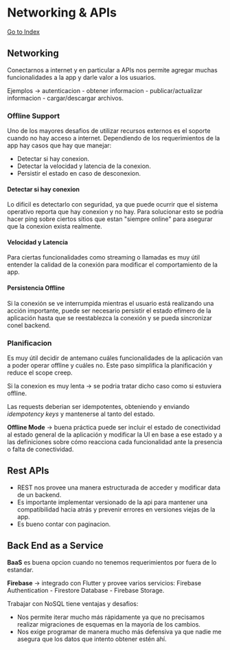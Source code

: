 # Networking & APIs
[Go to Index](resumen.md)

## Networking

Conectarnos a internet y en particular a APIs nos permite agregar muchas funcionalidades a la app y darle valor a los usuarios. 

Ejemplos &rarr; autenticacion - obtener informacion - publicar/actualizar informacion - cargar/descargar archivos.

### Offline Support

Uno de los mayores desafios de utilizar recursos externos es el soporte cuando no hay acceso a internet. Dependiendo de los requerimientos de la app hay casos que hay que manejar:
- Detectar si hay conexion.
- Detectar la velocidad y latencia de la conexion.
- Persistir el estado en caso de desconexion.

#### Detectar si hay conexion

Lo dificil es detectarlo con seguridad, ya que puede ocurrir que el sistema operativo reporta que hay conexion y no hay. Para solucionar esto se podria hacer ping sobre ciertos sitios que estan "siempre online" para asegurar que la conexion exista realmente.

#### Velocidad y Latencia

Para ciertas funcionalidades como streaming o llamadas es muy útil entender la calidad de la conexión para modificar el comportamiento de la app.

#### Persistencia Offline

Si la conexión se ve interrumpida mientras el usuario está realizando una acción importante, puede ser necesario persistir el estado efímero de la aplicación hasta que se reestablezca la conexión y se pueda sincronizar conel backend.

### Planificacion

Es muy útil decidir de antemano cuáles funcionalidades de la aplicación van a poder operar offline y cuáles no. Este paso simplifica la planificación y reduce el scope creep.

Si la conexion es muy lenta &rarr; se podria tratar dicho caso como si estuviera offline.

Las requests deberian ser idempotentes, obteniendo y enviando _idempotency keys_ y mantenerse al tanto del estado.

**Offline Mode** &rarr; buena práctica puede ser incluir el estado de conectividad al estado general de la aplicación y modificar la UI en base a ese estado y a las definiciones sobre cómo reacciona cada funcionalidad ante la presencia o falta de conectividad.

## Rest APIs

- REST nos provee una manera estructurada de acceder y modificar data de un backend.
- Es importante implementar versionado de la api para mantener una compatibilidad hacia atrás y prevenir errores en versiones viejas de la app.
- Es bueno contar con paginacion.

## Back End as a Service

**BaaS** es buena opcion cuando no tenemos requerimientos por fuera de lo estandar.

**Firebase** &rarr; integrado con Flutter y provee varios servicios: Firebase Authentication - Firestore Database - Firebase Storage.

Trabajar con NoSQL tiene ventajas y desafios:
- Nos permite iterar mucho más rápidamente ya que no precisamos realizar migraciones de esquemas en la mayoría de los cambios.
- Nos exige programar de manera mucho más defensiva ya que nadie me asegura que los datos que intento obtener estén ahí.

